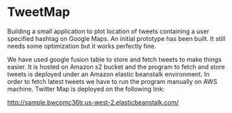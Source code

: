 # TweetMap
Building a small application to plot location of tweets containing a user specified hashtag on Google Maps.
An initial prototype has been built. It still needs some optimization but it works perfectly fine.

We have used google fusion table to store and fetch tweets to make things easier.
It is hosted on Amazon s2 bucket and the program to fetch and store tweets is deployed under an Amazon elastic beanstalk environment.
In order to fetch latest tweets we have to run the program manually on AWS machine.
Twitter Map is deployed on the following link:

http://sample.bwcpmc36tr.us-west-2.elasticbeanstalk.com/

